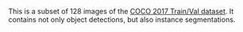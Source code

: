 This is a subset of 128 images of the [COCO 2017 Train/Val dataset](https://cocodataset.org/#download).
It contains not only object detections, but also instance segmentations.